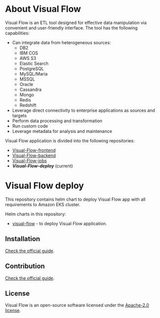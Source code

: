 # About Visual Flow

Visual Flow is an ETL tool designed for effective data manipulation via convenient and user-friendly interface. The tool has the following capabilities:

- Can integrate data from heterogeneous sources:
  - DB2
  - IBM COS
  - AWS S3
  - Elastic Search
  - PostgreSQL
  - MySQL/Maria
  - MSSQL
  - Oracle
  - Cassandra
  - Mongo
  - Redis
  - Redshift
- Leverage direct connectivity to enterprise applications as sources and targets
- Perform data processing and transformation
- Run custom code
- Leverage metadata for analysis and maintenance

Visual Flow application is divided into the following repositories: 

- [Visual-Flow-frontend](https://github.com/ibagomel/Visual-Flow-frontend)
- [Visual-Flow-backend](https://github.com/ibagomel/Visual-Flow-backend)
- [Visual-Flow-jobs](https://github.com/ibagomel/Visual-Flow-jobs)
- _**Visual-Flow-deploy**_ (current)

# Visual Flow deploy

This repository contains helm chart to deploy Visual Flow app with all requirements to Amazon EKS cluster.

Helm charts in this repository:

- [visual-flow](./charts/visual-flow/) - to deploy Visual Flow application.

## Installation

[Check the official guide](./INSTALL.md).

## Contribution

[Check the official guide](https://github.com/ibagomel/Visual-Flow/blob/main/CONTRIBUTING.md).

## License

Visual Flow is an open-source software licensed under the [Apache-2.0 license](./LICENSE).
